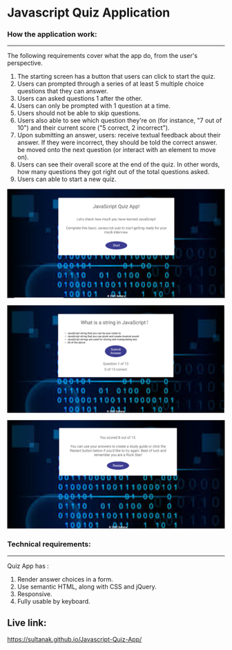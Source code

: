 # Javascript Quiz Application
    

 ### How the application work:
 ------------------------------

The following requirements cover what the app do, from the user's perspective.

1. The starting screen has a button that users can click to start the quiz.
2. Users can prompted through a series of at least 5 multiple choice questions that they can answer.
3. Users can asked questions 1 after the other.
4. Users can only be prompted with 1 question at a time.
5. Users should not be able to skip questions.
6. Users also able to see which question they're on (for instance, "7 out of 10") and their current score ("5 correct, 2 incorrect").
7. Upon submitting an answer, users: receive textual feedback about their answer. If they were incorrect, they should be told the         correct   answer. be moved onto the next question (or interact with an element to move on).
8. Users can see their overall score at the end of the quiz. In other words, how many questions they got right out of the total questions asked.
9. Users can able to start a new quiz.

 ![alt home](https://github.com/SultanaK/Javascript-Quiz-App/blob/master/images/home.png)  
 
 ![alt home](https://github.com/SultanaK/Javascript-Quiz-App/blob/master/images/question.png)  
 
 ![alt home](https://github.com/SultanaK/Javascript-Quiz-App/blob/master/images/result.png)  
 ### Technical requirements:
 -----------------------

Quiz  App has :

1. Render answer choices in a form.
2. Use semantic HTML, along with CSS and jQuery.
3. Responsive.
4. Fully usable by keyboard.


## Live link:
  https://sultanak.github.io/Javascript-Quiz-App/

